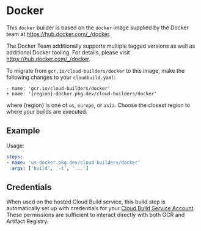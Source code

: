 # Docker

This `docker` builder is based on the `docker` image supplied by the Docker team
at https://hub.docker.com/_/docker.

The Docker Team additionally supports multiple tagged versions as well as
additional Docker tooling. For details, please visit
https://hub.docker.com/_/docker.

To migrate from `gcr.io/cloud-builders/docker` to this image, make the following
changes to your `cloudbuild.yaml`:

```
- name: 'gcr.io/cloud-builders/docker'
+ name: '{region}-docker.pkg.dev/cloud-builders/docker'
```

where {region} is one of `us`, `europe`, or `asia`. Choose the closest region to
where your builds are executed.

## Example

Usage:

```yaml
steps:
- name: 'us-docker.pkg.dev/cloud-builders/docker'
  args: ['build', '-t', '...']
```

## Credentials

When used on the hosted Cloud Build service, this build step is automatically
set up with credentials for your [Cloud Build Service
Account](https://cloud.google.com/cloud-build/docs/permissions).  These
permissions are sufficient to interact directly with both GCR and Artifact
Registry.
